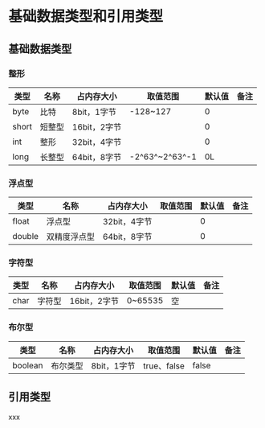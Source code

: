# 基础数据类型和引用类型

## 基础数据类型

### 整形

| 类型  | 名称   | 占内存大小   | 取值范围       | 默认值 | 备注 |
| ----- | ------ | ------------ | -------------- | ------ | ---- |
| byte  | 比特   | 8bit，1字节  | -128~127       | 0      |      |
| short | 短整型 | 16bit，2字节 |                | 0      |      |
| int   | 整形   | 32bit，4字节 |                | 0      |      |
| long  | 长整型 | 64bit，8字节 | -2^63^~2^63^-1 | 0L     |      |

### 浮点型

| 类型   | 名称         | 占内存大小   | 取值范围 | 默认值 | 备注 |
| ------ | ------------ | ------------ | -------- | ------ | ---- |
| float  | 浮点型       | 32bit，4字节 |          | 0      |      |
| double | 双精度浮点型 | 64bit，8字节 |          | 0      |      |

### 字符型

| 类型 | 名称   | 占内存大小   | 取值范围 | 默认值 | 备注 |
| ---- | ------ | ------------ | -------- | ------ | ---- |
| char | 字符型 | 16bit，2字节 | 0~65535  | 空     |      |

### 布尔型

| 类型    | 名称     | 占内存大小  | 取值范围    | 默认值 | 备注 |
| ------- | -------- | ----------- | ----------- | ------ | ---- |
| boolean | 布尔类型 | 8bit，1字节 | true、false | false  |      |

## 引用类型

xxx

